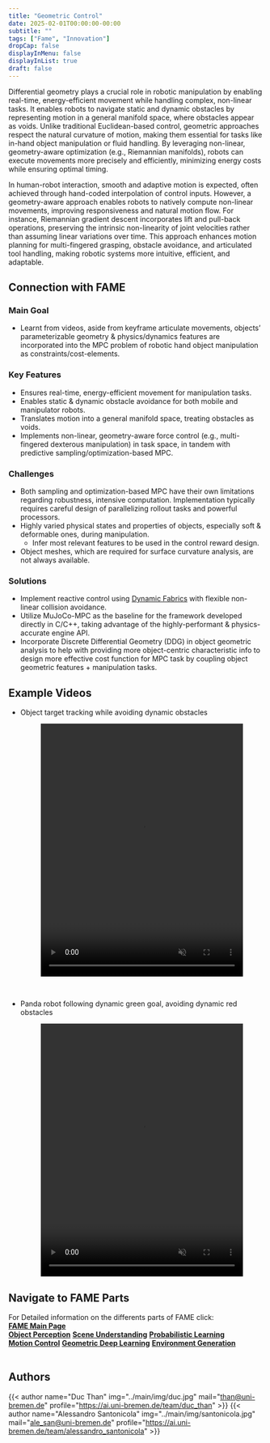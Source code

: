```yaml
---
title: "Geometric Control"
date: 2025-02-01T00:00:00-00:00
subtitle: ""
tags: ["Fame", "Innovation"]
dropCap: false
displayInMenu: false
displayInList: true
draft: false
---
```


Differential geometry plays a crucial role in robotic manipulation by enabling real-time, energy-efficient movement while handling complex, non-linear tasks. It enables robots to navigate static and dynamic obstacles by representing motion in a general manifold space, where obstacles appear as voids. Unlike traditional Euclidean-based control, geometric approaches respect the natural curvature of motion, making them essential for tasks like in-hand object manipulation or fluid handling. By leveraging non-linear, geometry-aware optimization (e.g., Riemannian manifolds), robots can execute movements more precisely and efficiently, minimizing energy costs while ensuring optimal timing.

In human-robot interaction, smooth and adaptive motion is expected, often achieved through hand-coded interpolation of control inputs. However, a geometry-aware approach enables robots to natively compute non-linear movements, improving responsiveness and natural motion flow. For instance, Riemannian gradient descent incorporates lift and pull-back operations, preserving the intrinsic non-linearity of joint velocities rather than assuming linear variations over time. This approach enhances motion planning for multi-fingered grasping, obstacle avoidance, and articulated tool handling, making robotic systems more intuitive, efficient, and adaptable.

## Connection with FAME

### Main Goal

- Learnt from videos, aside from keyframe articulate movements, objects’ parameterizable geometry & physics/dynamics features are incorporated into the MPC problem of robotic hand object manipulation as constraints/cost-elements.


### Key Features

- Ensures real-time, energy-efficient movement for manipulation tasks.
- Enables static & dynamic obstacle avoidance for both mobile and manipulator robots.
- Translates motion into a general manifold space, treating obstacles as voids.
- Implements non-linear, geometry-aware force control (e.g., multi-fingered dexterous manipulation) in task space, in tandem with predictive sampling/optimization-based MPC.


### Challenges


- Both sampling and optimization-based MPC have their own limitations regarding robustness, intensive computation. Implementation typically requires careful design of parallelizing rollout tasks and powerful processors.
- Highly varied physical states and properties of objects, especially soft & deformable ones, during manipulation.
  - Infer most relevant features to be used in the control reward design.
- Object meshes, which are required for surface curvature analysis, are not always available.


### Solutions

- Implement reactive control using [Dynamic Fabrics](https://arxiv.org/abs/2205.08454) with flexible non-linear collision avoidance.
- Utilize MuJoCo-MPC as the baseline for the framework developed directly in C/C++, taking advantage of the highly-performant & physics-accurate engine API.
- Incorporate Discrete Differential Geometry (DDG) in object geometric analysis to help with providing more object-centric characteristic info to design more effective cost function for MPC task by coupling object geometric features + manipulation tasks.


## Example Videos

- Object target tracking while avoiding dynamic obstacles
  <figure class="video_container">
    <video width="100%" height="500" loop muted controls>
      <source src="vid/fab_dynamic_particle.mp4" type="video/mp4">
      Your browser does not support the video tag.
    </video>
  </figure>
  </br>

- Panda robot following dynamic green goal, avoiding dynamic red obstacles
  <figure class="video_container">
    <video width="100%" height="500" loop muted controls>
      <source src="vid/fab_panda_follow_dynamic_goal_obst.mp4" type="video/mp4">
      Your browser does not support the video tag.
    </video>
  </figure>


## Navigate to FAME Parts

<div>
  For Detailed information on the differents parts of FAME click:<br>
  <div class="btn-group" style="width:100%">
    <a class="btn btn-primary" style="width:100%;" target="_blank" href="../"><b>FAME Main Page</b></a>
  </div>
  <div class="btn-group" style="width:100%">
    <a class="btn btn-success" style="width:33.3%;" target="_blank" href="../perception"><b>Object Perception</b></a>
    <a class="btn btn-success" style="width:33.3%;" target="_blank" href="../scene_understanding"><b>Scene Understanding</b></a>
    <a class="btn btn-success" style="width:33.3%;" target="_blank" href="../probabilistic_learning"><b>Probabilistic Learning</b></a>
  </div>
  <div class="btn-group" style="width:100%">
    <a class="btn btn-success" style="width:33.3%;" target="_blank" href="../motion_control"><b>Motion Control</b></a>
    <a class="btn btn-success" style="width:33.3%;" target="_blank" href="../geometric_learning"><b>Geometric Deep Learning</b></a>
    <a class="btn btn-success" style="width:33.3%;" target="_blank" href="../enviroment"><b>Environment Generation</b></a>
  </div>
</div>
<br>


## Authors

{{< author name="Duc Than" img="../main/img/duc.jpg" mail="than@uni-bremen.de" profile="https://ai.uni-bremen.de/team/duc_than" >}}
{{< author name="Alessandro Santonicola" img="../main/img/santonicola.jpg" mail="ale_san@uni-bremen.de" profile="https://ai.uni-bremen.de/team/alessandro_santonicola" >}} 

